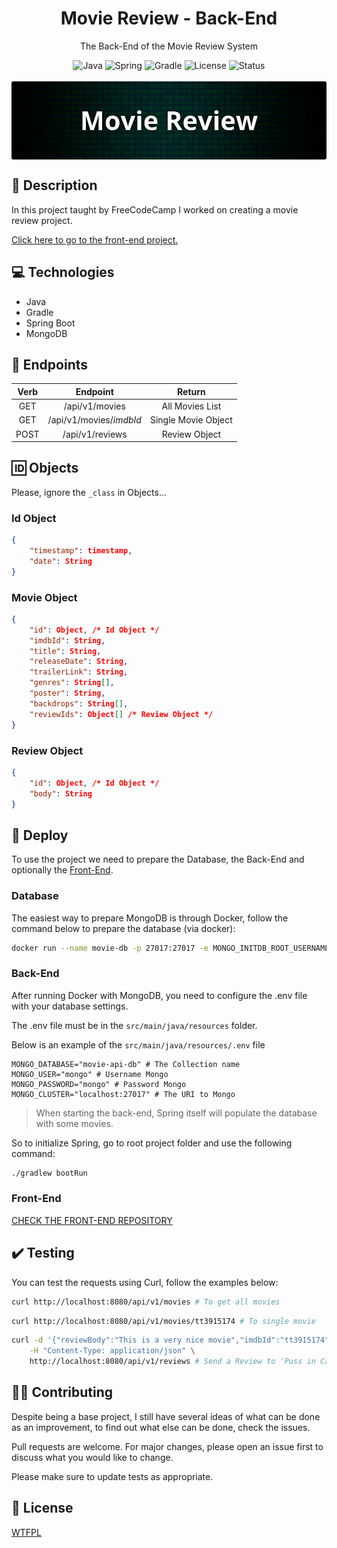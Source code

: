 <h1 align="center">Movie Review - Back-End</h1>
<p align="center">The Back-End of the Movie Review System</p>

<div align="center">
  <img src="https://img.shields.io/badge/java-20-ed1d25?style=for-the-badge" alt="Java" />
  <img src="https://img.shields.io/badge/Spring-3.1.2-6db33f?style=for-the-badge" alt="Spring" />
  <img src="https://img.shields.io/badge/gradle-8.2-02303A?style=for-the-badge" alt="Gradle" />
  <img src="https://img.shields.io/badge/license-WTFPL-D92525?style=for-the-badge" alt="License" />
  <img src="https://img.shields.io/badge/status-finished-green?style=for-the-badge" alt="Status" />
</div>

<br/>

<img style="display: block; margin: 0 auto; border-radius: 3px;" src="banner.png" alt="Banner Project" />

## :page_with_curl: Description
In this project taught by FreeCodeCamp I worked on creating a movie review project.

[Click here to go to the front-end project.](https://github.com/soyowendy/movie-review-frontend)

## :computer: Technologies
 - Java
 - Gradle
 - Spring Boot
 - MongoDB

## :pushpin: Endpoints
| **Verb** |       **Endpoint**      |      **Return**     |
|:--------:|:-----------------------:|:-------------------:|
|    GET   | /api/v1/movies          | All Movies List     |
|    GET   | /api/v1/movies/_imdbId_ | Single Movie Object |
|   POST   | /api/v1/reviews         | Review Object       |

## :id: Objects
Please, ignore the `_class` in Objects...

### Id Object
```json
{
	"timestamp": timestamp,
	"date": String
}
```

### Movie Object
```json
{
	"id": Object, /* Id Object */
	"imdbId": String,
	"title": String,
	"releaseDate": String,
	"trailerLink": String,
	"genres": String[],
	"poster": String,
	"backdrops": String[],
	"reviewIds": Object[] /* Review Object */
}
```

### Review Object
```json
{
	"id": Object, /* Id Object */
	"body": String
}
```

## :electric_plug: Deploy
To use the project we need to prepare the Database, the Back-End and optionally the [Front-End](https://github.com/soyowendy/movie-review-frontend).

### Database
The easiest way to prepare MongoDB is through Docker, follow the command below to prepare the database (via docker):

```bash
docker run --name movie-db -p 27017:27017 -e MONGO_INITDB_ROOT_USERNAME=mongo -e MONGO_INITDB_ROOT_PASSWORD=mongo -d mongo
```

### Back-End
After running Docker with MongoDB, you need to configure the .env file with your database settings.

The .env file must be in the `src/main/java/resources` folder.

Below is an example of the `src/main/java/resources/.env` file

```dotenv
MONGO_DATABASE="movie-api-db" # The Collection name
MONGO_USER="mongo" # Username Mongo
MONGO_PASSWORD="mongo" # Password Mongo
MONGO_CLUSTER="localhost:27017" # The URI to Mongo
```

> When starting the back-end, Spring itself will populate the database with some movies.

So to initialize Spring, go to root project folder and use the following command:

```bash
./gradlew bootRun
```

### Front-End
[CHECK THE FRONT-END REPOSITORY](https://github.com/soyowendy/movie-review-frontend)

## :heavy_check_mark: Testing
You can test the requests using Curl, follow the examples below:

```bash
curl http://localhost:8080/api/v1/movies # To get all movies
```

```bash
curl http://localhost:8080/api/v1/movies/tt3915174 # To single movie
```

```bash
curl -d '{"reviewBody":"This is a very nice movie","imdbId":"tt3915174"}' \
	-H "Content-Type: application/json" \
	http://localhost:8080/api/v1/reviews # Send a Review to 'Puss in Cats 2' movie
```

## :technologist: Contributing
Despite being a base project, I still have several ideas of what can be done as an improvement, to find out what else can be done, check the issues.

Pull requests are welcome. For major changes, please open an issue first to discuss what you would like to change.

Please make sure to update tests as appropriate.

## :scroll: License
[WTFPL](LICENSE)
